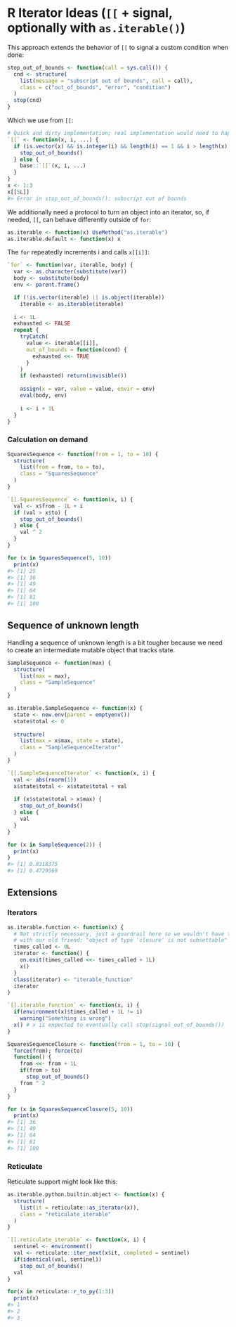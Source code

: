 
<!-- README.md is generated from README.Rmd. Please edit that file -->

# R Iterator Ideas (`[[` + signal, optionally with `as.iterable()`)

This approach extends the behavior of `[[` to signal a custom condition
when done:

``` r
stop_out_of_bounds <- function(call = sys.call()) {
  cnd <- structure(
    list(message = "subscript out of bounds", call = call),
    class = c("out_of_bounds", "error", "condition")
  )
  stop(cnd)
}
```

Which we use from `[[`:

``` r
# Quick and dirty implementation; real implementation would need to happen in C
`[[` <- function(x, i, ...) {
  if (is.vector(x) && is.integer(i) && length(i) == 1 && i > length(x)) {
    stop_out_of_bounds()
  } else {
    base::`[[`(x, i, ...)
  }
}
x <- 1:3
x[[5L]]
#> Error in stop_out_of_bounds(): subscript out of bounds
```

We additionally need a protocol to turn an object into an iterator, so,
if needed, `[[`, can behave differently outside of `for`:

``` r
as.iterable <- function(x) UseMethod("as.iterable")
as.iterable.default <- function(x) x
```

The `for` repeatedly increments i and calls `x[[i]]`:

``` r
`for` <- function(var, iterable, body) {
  var <- as.character(substitute(var))
  body <- substitute(body)
  env <- parent.frame()

  if (!is.vector(iterable) || is.object(iterable))
    iterable <- as.iterable(iterable)
  
  i <- 1L
  exhausted <- FALSE
  repeat {
    tryCatch(
      value <- iterable[[i]],
      out_of_bounds = function(cond) {
        exhausted <<- TRUE
      }
    )
    if (exhausted) return(invisible())
    
    assign(x = var, value = value, envir = env)
    eval(body, env)
    
    i <- i + 1L
  }
}
```

### Calculation on demand

``` r
SquaresSequence <- function(from = 1, to = 10) {
  structure(
    list(from = from, to = to),
    class = "SquaresSequence"
  )
}

`[[.SquaresSequence` <- function(x, i) {
  val <- x$from - 1L + i
  if (val > x$to) {
    stop_out_of_bounds()
  } else {
    val ^ 2  
  }
}

for (x in SquaresSequence(5, 10))
  print(x)
#> [1] 25
#> [1] 36
#> [1] 49
#> [1] 64
#> [1] 81
#> [1] 100
```

## Sequence of unknown length

Handling a sequence of unknown length is a bit tougher because we need
to create an intermediate mutable object that tracks state.

``` r
SampleSequence <- function(max) {
  structure(
    list(max = max),
    class = "SampleSequence"
  )
}

as.iterable.SampleSequence <- function(x) {
  state <- new.env(parent = emptyenv())
  state$total <- 0
  
  structure(
    list(max = x$max, state = state),
    class = "SampleSequenceIterator"
  )
}

`[[.SampleSequenceIterator` <- function(x, i) {
  val <- abs(rnorm(1))
  x$state$total <- x$state$total + val
  
  if (x$state$total > x$max) {
    stop_out_of_bounds()
  } else {
    val
  }
}

for (x in SampleSequence(2)) {
  print(x)
}
#> [1] 0.8318375
#> [1] 0.4729569
```

## Extensions

### Iterators

``` r
as.iterable.function <- function(x) {
  # Not strictly necessary, just a guardrail here so we wouldn't have to part
  # with our old friend: "object of type 'closure' is not subsettable"
  times_called <- 0L
  iterator <- function() {
    on.exit(times_called <<- times_called + 1L)
    x()
  }
  class(iterator) <- "iterable_function"
  iterator
}

`[[.iterable_function` <- function(x, i) {
  if(environment(x)$times_called + 1L != i)
    warning("Something is wrong")
  x() # x is expected to eventually call stop(signal_out_of_bounds())
}
```

``` r
SquaresSequenceClosure <- function(from = 1, to = 10) {
  force(from); force(to)
  function() {
    from <<- from + 1L
    if(from > to)
      stop_out_of_bounds()
    from ^ 2
  }
}

for (x in SquaresSequenceClosure(5, 10))
  print(x)
#> [1] 36
#> [1] 49
#> [1] 64
#> [1] 81
#> [1] 100
```

### Reticulate

Reticulate support might look like this:

``` r
as.iterable.python.builtin.object <- function(x) {
  structure(
    list(it = reticulate::as_iterator(x)),
    class = "reticulate_iterable"
  )
}

`[[.reticulate_iterable` <- function(x, i) {
  sentinel <- environment()
  val <- reticulate::iter_next(x$it, completed = sentinel)
  if(identical(val, sentinel))
    stop_out_of_bounds()
  val
}

for(x in reticulate::r_to_py(1:3))
  print(x)
#> 1
#> 2
#> 3
```
